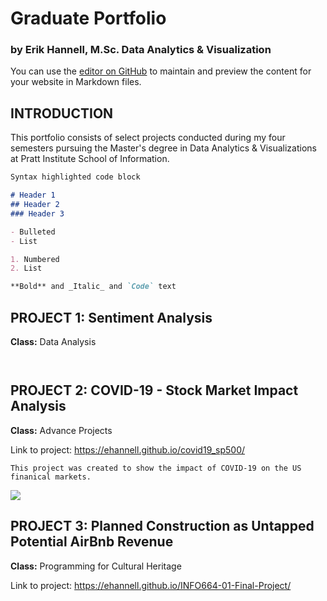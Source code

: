 # Graduate Portfolio
### by Erik Hannell, M.Sc. Data Analytics & Visualization

You can use the [editor on GitHub](https://github.com/ehannell/dav_portfolio/edit/gh-pages/index.md) to maintain and preview the content for your website in Markdown files.

## INTRODUCTION

This portfolio consists of select projects conducted during my four semesters pursuing the Master's degree in Data Analytics & Visualizations at Pratt Institute School of Information.   

```markdown
Syntax highlighted code block

# Header 1
## Header 2
### Header 3

- Bulleted
- List

1. Numbered
2. List

**Bold** and _Italic_ and `Code` text

```

## PROJECT 1: Sentiment Analysis
**Class:** Data Analysis

```


```


## PROJECT 2: COVID-19 - Stock Market Impact Analysis
**Class:** Advance Projects

Link to project: https://ehannell.github.io/covid19_sp500/


```
This project was created to show the impact of COVID-19 on the US finanical markets.

```

![](https://i.ibb.co/1Qv5S9m/PROJECT-3-map-snapshot.jpg)

## PROJECT 3: Planned Construction as Untapped Potential AirBnb Revenue
**Class:** Programming for Cultural Heritage

Link to project: https://ehannell.github.io/INFO664-01-Final-Project/
```


```

